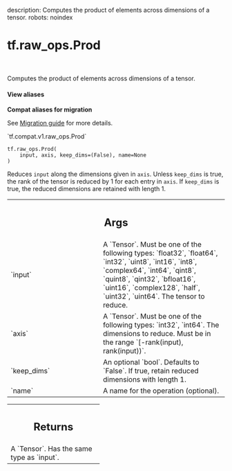 description: Computes the product of elements across dimensions of a tensor.
robots: noindex

# tf.raw_ops.Prod

<!-- Insert buttons and diff -->

<table class="tfo-notebook-buttons tfo-api nocontent" align="left">

</table>



Computes the product of elements across dimensions of a tensor.

<section class="expandable">
  <h4 class="showalways">View aliases</h4>
  <p>
<b>Compat aliases for migration</b>
<p>See
<a href="https://www.tensorflow.org/guide/migrate">Migration guide</a> for
more details.</p>
<p>`tf.compat.v1.raw_ops.Prod`</p>
</p>
</section>

<pre class="devsite-click-to-copy prettyprint lang-py tfo-signature-link">
<code>tf.raw_ops.Prod(
    input, axis, keep_dims=(False), name=None
)
</code></pre>



<!-- Placeholder for "Used in" -->

Reduces `input` along the dimensions given in `axis`. Unless
`keep_dims` is true, the rank of the tensor is reduced by 1 for each entry in
`axis`. If `keep_dims` is true, the reduced dimensions are
retained with length 1.

<!-- Tabular view -->
 <table class="responsive fixed orange">
<colgroup><col width="214px"><col></colgroup>
<tr><th colspan="2"><h2 class="add-link">Args</h2></th></tr>

<tr>
<td>
`input`
</td>
<td>
A `Tensor`. Must be one of the following types: `float32`, `float64`, `int32`, `uint8`, `int16`, `int8`, `complex64`, `int64`, `qint8`, `quint8`, `qint32`, `bfloat16`, `uint16`, `complex128`, `half`, `uint32`, `uint64`.
The tensor to reduce.
</td>
</tr><tr>
<td>
`axis`
</td>
<td>
A `Tensor`. Must be one of the following types: `int32`, `int64`.
The dimensions to reduce. Must be in the range
`[-rank(input), rank(input))`.
</td>
</tr><tr>
<td>
`keep_dims`
</td>
<td>
An optional `bool`. Defaults to `False`.
If true, retain reduced dimensions with length 1.
</td>
</tr><tr>
<td>
`name`
</td>
<td>
A name for the operation (optional).
</td>
</tr>
</table>



<!-- Tabular view -->
 <table class="responsive fixed orange">
<colgroup><col width="214px"><col></colgroup>
<tr><th colspan="2"><h2 class="add-link">Returns</h2></th></tr>
<tr class="alt">
<td colspan="2">
A `Tensor`. Has the same type as `input`.
</td>
</tr>

</table>

